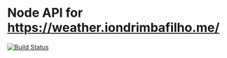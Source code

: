 # Node API for https://weather.iondrimbafilho.me/

[![Build Status](https://travis-ci.org/iondrimba/weather-api.svg?branch=master)](https://travis-ci.org/iondrimba/weather-api)

